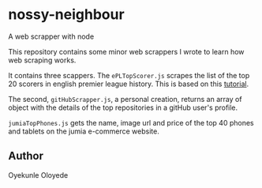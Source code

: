 # nossy-neighbour

A web scrapper with node

This repository contains some minor web scrappers I wrote to learn how web scraping works.

It contains three scappers. The `ePLTopScorer.js` scrapes the list of the top 20 scorers in english premier league history. This is based on this [tutorial](https://pusher.com/tutorials/web-scraper-node).

The second, `gitHubScrapper.js`, a personal creation, returns an array of object with the details of the top repositories in a gitHub user's profile.

`jumiaTopPhones.js` gets the name, image url and price of the top 40 phones and tablets on the jumia e-commerce website.

## Author

Oyekunle Oloyede
